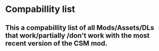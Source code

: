 # Compabillity list
## This a compabillity list of all Mods/Assets/DLs that work/partially /don't work with the most recent version of the CSM mod.
